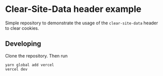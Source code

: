 # Clear-Site-Data header example

Simple repository to demonstrate the usage of the `clear-site-data` header to clear cookies.

## Developing

Clone the repository. Then run

```shell
yarn global add vercel
vercel dev
```
